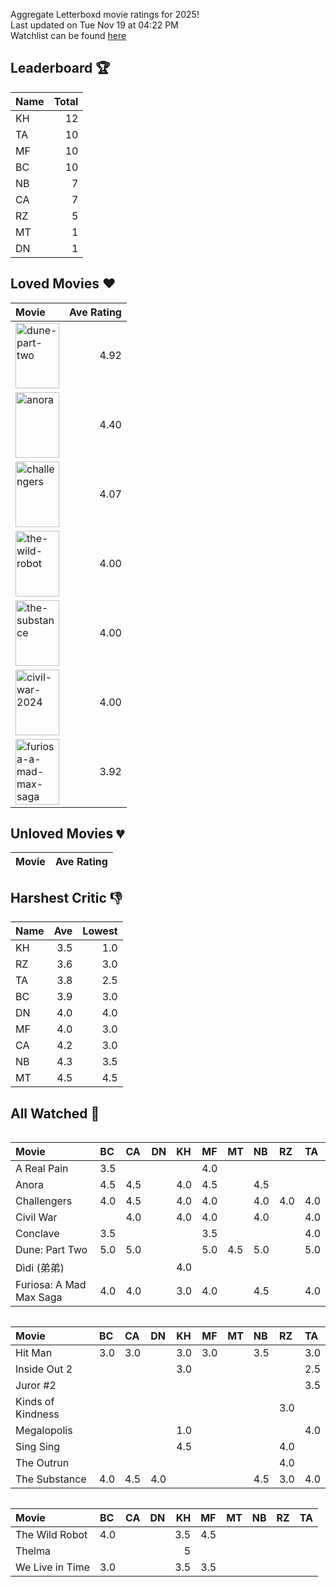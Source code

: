 Aggregate Letterboxd movie ratings for 2025! <br />
Last updated on Tue Nov 19 at 04:22 PM <br />
Watchlist can be found [here](https://letterboxd.com/_branzino/list/movie-szn-2025/)

## Leaderboard :trophy:
| Name   |   Total |
|:-------|--------:|
| KH     |      12 |
| TA     |      10 |
| MF     |      10 |
| BC     |      10 |
| NB     |       7 |
| CA     |       7 |
| RZ     |       5 |
| MT     |       1 |
| DN     |       1 |

## Loved Movies :heart:
| Movie                                                                                                                                                                                  |   Ave Rating |
|:---------------------------------------------------------------------------------------------------------------------------------------------------------------------------------------|-------------:|
| <img src="https://a.ltrbxd.com/resized/film-poster/6/1/7/4/4/3/617443-dune-part-two-0-1000-0-1500-crop.jpg" alt="dune-part-two" style="height: 105px; width:70px;"/>                   |         4.92 |
| <img src="https://a.ltrbxd.com/resized/film-poster/9/5/9/5/4/0/959540-anora-0-1000-0-1500-crop.jpg" alt="anora" style="height: 105px; width:70px;"/>                                   |         4.40 |
| <img src="https://a.ltrbxd.com/resized/film-poster/8/4/2/3/0/1/842301-challengers-0-1000-0-1500-crop.jpg" alt="challengers" style="height: 105px; width:70px;"/>                       |         4.07 |
| <img src="https://a.ltrbxd.com/resized/film-poster/1/0/7/1/1/9/6/1071196-the-wild-robot-0-1000-0-1500-crop.jpg" alt="the-wild-robot" style="height: 105px; width:70px;"/>              |         4.00 |
| <img src="https://a.ltrbxd.com/resized/film-poster/8/3/8/1/4/0/838140-the-substance-0-1000-0-1500-crop.jpg" alt="the-substance" style="height: 105px; width:70px;"/>                   |         4.00 |
| <img src="https://a.ltrbxd.com/resized/film-poster/8/3/4/6/5/6/834656-civil-war-0-1000-0-1500-crop.jpg" alt="civil-war-2024" style="height: 105px; width:70px;"/>                      |         4.00 |
| <img src="https://a.ltrbxd.com/resized/film-poster/7/0/5/2/2/1/705221-furiosa-a-mad-max-saga-0-1000-0-1500-crop.jpg" alt="furiosa-a-mad-max-saga" style="height: 105px; width:70px;"/> |         3.92 |

## Unloved Movies :broken_heart:
| Movie   | Ave Rating   |
|---------|--------------|

## Harshest Critic :thumbsdown:
| Name   |   Ave |   Lowest |
|:-------|------:|---------:|
| KH     |   3.5 |      1.0 |
| RZ     |   3.6 |      3.0 |
| TA     |   3.8 |      2.5 |
| BC     |   3.9 |      3.0 |
| DN     |   4.0 |      4.0 |
| MF     |   4.0 |      3.0 |
| CA     |   4.2 |      3.0 |
| NB     |   4.3 |      3.5 |
| MT     |   4.5 |      4.5 |

## All Watched :movie_camera:
<div  style="overflow-x: scroll;">

| Movie                   | BC   | CA   | DN   | KH   | MF   | MT   | NB   | RZ   | TA   |
|:------------------------|:-----|:-----|:-----|:-----|:-----|:-----|:-----|:-----|:-----|
| A Real Pain             | 3.5  |      |      |      | 4.0  |      |      |      |      |
| Anora                   | 4.5  | 4.5  |      | 4.0  | 4.5  |      | 4.5  |      |      |
| Challengers             | 4.0  | 4.5  |      | 4.0  | 4.0  |      | 4.0  | 4.0  | 4.0  |
| Civil War               |      | 4.0  |      | 4.0  | 4.0  |      | 4.0  |      | 4.0  |
| Conclave                | 3.5  |      |      |      | 3.5  |      |      |      | 4.0  |
| Dune: Part Two          | 5.0  | 5.0  |      |      | 5.0  | 4.5  | 5.0  |      | 5.0  |
| Dìdi (弟弟)               |      |      |      | 4.0  |      |      |      |      |      |
| Furiosa: A Mad Max Saga | 4.0  | 4.0  |      | 3.0  | 4.0  |      | 4.5  |      | 4.0  |

</div>

<div  style="overflow-x: scroll;">

| Movie             | BC   | CA   | DN   | KH   | MF   | MT   | NB   | RZ   | TA   |
|:------------------|:-----|:-----|:-----|:-----|:-----|:-----|:-----|:-----|:-----|
| Hit Man           | 3.0  | 3.0  |      | 3.0  | 3.0  |      | 3.5  |      | 3.0  |
| Inside Out 2      |      |      |      | 3.0  |      |      |      |      | 2.5  |
| Juror #2          |      |      |      |      |      |      |      |      | 3.5  |
| Kinds of Kindness |      |      |      |      |      |      |      | 3.0  |      |
| Megalopolis       |      |      |      | 1.0  |      |      |      |      | 4.0  |
| Sing Sing         |      |      |      | 4.5  |      |      |      | 4.0  |      |
| The Outrun        |      |      |      |      |      |      |      | 4.0  |      |
| The Substance     | 4.0  | 4.5  | 4.0  |      |      |      | 4.5  | 3.0  | 4.0  |

</div>

<div  style="overflow-x: scroll;">

| Movie           | BC   | CA   | DN   |   KH | MF   | MT   | NB   | RZ   | TA   |
|:----------------|:-----|:-----|:-----|-----:|:-----|:-----|:-----|:-----|:-----|
| The Wild Robot  | 4.0  |      |      |  3.5 | 4.5  |      |      |      |      |
| Thelma          |      |      |      |  5   |      |      |      |      |      |
| We Live in Time | 3.0  |      |      |  3.5 | 3.5  |      |      |      |      |

</div>